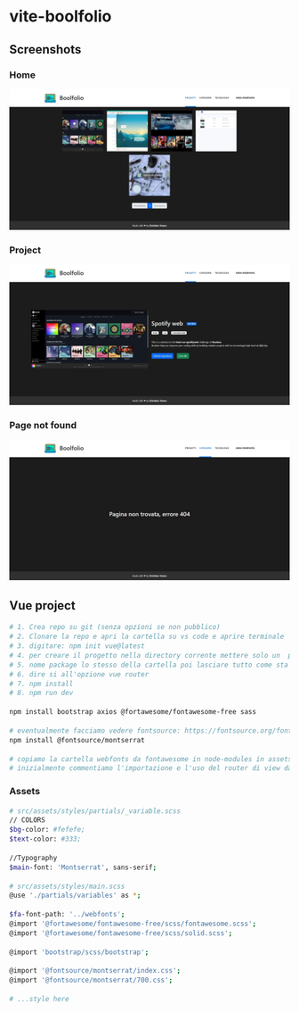 # vite-boolfolio
## Screenshots

### Home
![Home del sito](public/screenshots/home.jpg)

### Project
![Home del sito](public/screenshots/project.jpg)

### Page not found
![Home del sito](public/screenshots/not-found.jpg)

## Vue project

```bash
# 1. Crea repo su git (senza opzioni se non pubblico)
# 2. Clonare la repo e apri la cartella su vs code e aprire terminale
# 3. digitare: npm init vue@latest
# 4. per creare il progetto nella directory corrente mettere solo un  punto
# 5. nome package lo stesso della cartella poi lasciare tutto come sta
# 6. dire si all'opzione vue router
# 7. npm install
# 8. npm run dev

npm install bootstrap axios @fortawesome/fontawesome-free sass

# eventualmente facciamo vedere fontsource: https://fontsource.org/fonts/montserrat
npm install @fontsource/montserrat

# copiamo la cartella webfonts da fontawesome in node-modules in assets
# inizialmente commentiamo l'importazione e l'uso del router di view dal main js
```

### Assets
```bash
# src/assets/styles/partials/_variable.scss
// COLORS
$bg-color: #fefefe;
$text-color: #333;

//Typography
$main-font: 'Montserrat', sans-serif;

# src/assets/styles/main.scss
@use './partials/variables' as *;

$fa-font-path: '../webfonts';
@import '@fortawesome/fontawesome-free/scss/fontawesome.scss';
@import '@fortawesome/fontawesome-free/scss/solid.scss';

@import 'bootstrap/scss/bootstrap';

@import '@fontsource/montserrat/index.css';
@import '@fontsource/montserrat/700.css';

# ...style here
```


